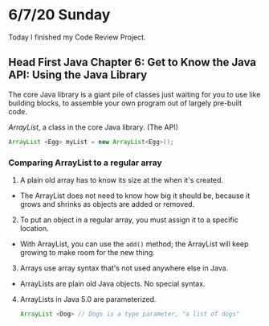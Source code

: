 # 6/7/20 Sunday 

Today I finished my Code Review Project. 

## Head First Java Chapter 6: Get to Know the Java API: Using the Java Library 

The core Java library is a giant pile of classes just waiting for you to use like building blocks, to assemble your own program out of largely pre-built code. 

_ArrayList_, a class in the core Java library. (The API)

```java
ArrayList <Egg> myList = new ArrayList<Egg>();
```

### Comparing ArrayList to a regular array
1. A plain old array has to know its size at the when it's created. 
  - The ArrayList does not need to know how big it should be, because it grows and shrinks as objects are added or removed. 

2. To put an object in a regular array, you must assign it to a specific location. 
  - With ArrayList, you can use the `add()` method; the ArrayList will keep growing to make room for the new thing. 

3. Arrays use array syntax that's not used anywhere else in Java. 
  - ArrayLists are plain old Java objects. No special syntax. 

4. ArrayLists in Java 5.0 are parameterized. 
    ```java
    ArrayList <Dog> // Dogs is a type parameter, "a list of dogs"
    ```
